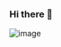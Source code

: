 ### Hi there 👋

![[image](https://t.me/timoshenkoalex)]({[https://img.shields.io/badge/Telegram-2CA5E0?style=for-the-badge&logo=telegram&logoColor=white]})
